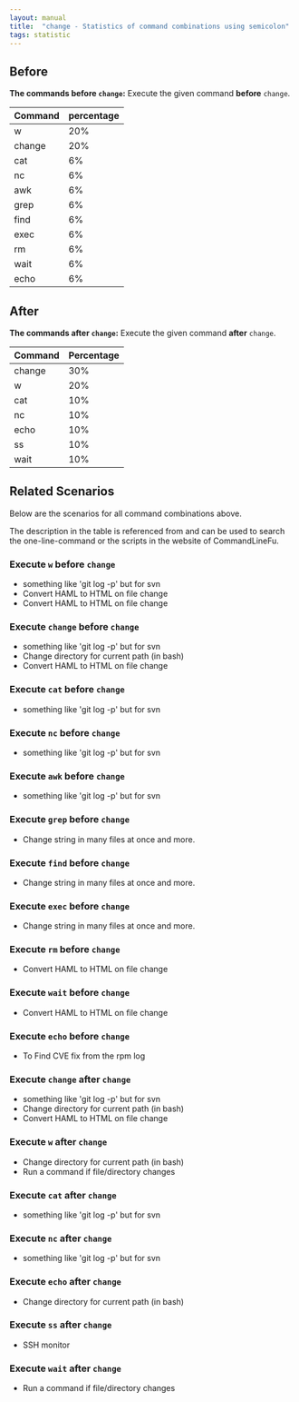 ```yaml
---
layout: manual
title:  "change - Statistics of command combinations using semicolon"
tags: statistic
---
```


## Before

__The commands before `change`:__  Execute the given command __before__ `change`.

| Command | percentage |
|--------|--------|
| w | 20% |
| change | 20% |
| cat | 6% |
| nc | 6% |
| awk | 6% |
| grep | 6% |
| find | 6% |
| exec | 6% |
| rm | 6% |
| wait | 6% |
| echo | 6% |



## After

__The commands after `change`:__ Execute the given command __after__ `change`.

| Command | Percentage | 
|-------|--------|
| change | 30% |
| w | 20% |
| cat | 10% |
| nc | 10% |
| echo | 10% |
| ss | 10% |
| wait | 10% |



## Related Scenarios

Below are the scenarios for all command combinations above.

The description in the table is referenced from and can be used to search the one-line-command or the scripts in the website of CommandLineFu.


### Execute `w` before `change`

- something like 'git log -p' but for svn
- Convert HAML to HTML on file change
- Convert HAML to HTML on file change

            
### Execute `change` before `change`

- something like 'git log -p' but for svn
- Change directory for current path (in bash)
- Convert HAML to HTML on file change

            
### Execute `cat` before `change`

- something like 'git log -p' but for svn

            
### Execute `nc` before `change`

- something like 'git log -p' but for svn

            
### Execute `awk` before `change`

- something like 'git log -p' but for svn

            
### Execute `grep` before `change`

- Change string in many files at once and more.

            
### Execute `find` before `change`

- Change string in many files at once and more.

            
### Execute `exec` before `change`

- Change string in many files at once and more.

            
### Execute `rm` before `change`

- Convert HAML to HTML on file change

            
### Execute `wait` before `change`

- Convert HAML to HTML on file change

            
### Execute `echo` before `change`

- To Find CVE fix from the rpm log

            


### Execute `change` after `change`

- something like 'git log -p' but for svn
- Change directory for current path (in bash)
- Convert HAML to HTML on file change

            
### Execute `w` after `change`

- Change directory for current path (in bash)
- Run a command if file/directory changes

            
### Execute `cat` after `change`

- something like 'git log -p' but for svn

            
### Execute `nc` after `change`

- something like 'git log -p' but for svn

            
### Execute `echo` after `change`

- Change directory for current path (in bash)

            
### Execute `ss` after `change`

- SSH monitor

            
### Execute `wait` after `change`

- Run a command if file/directory changes

            
